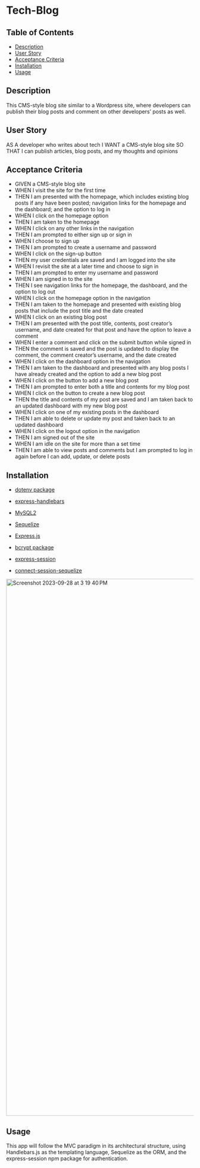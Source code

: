 # Tech-Blog


## Table of Contents
- [Description](#description)
- [User Story](#user-story)
- [Acceptance Criteria](#acceptance-criteria)
- [Installation](#installation)
- [Usage](#usage)


## Description

This CMS-style blog site similar to a Wordpress site, where developers can publish their blog posts and comment on other developers’ posts as well.

## User Story

AS A developer who writes about tech
I WANT a CMS-style blog site
SO THAT I can publish articles, blog posts, and my thoughts and opinions

## Acceptance Criteria

- GIVEN a CMS-style blog site
- WHEN I visit the site for the first time
- THEN I am presented with the homepage, which includes existing blog posts if any have been posted; navigation links for the homepage and the dashboard; and the option to log in
- WHEN I click on the homepage option
- THEN I am taken to the homepage
- WHEN I click on any other links in the navigation
- THEN I am prompted to either sign up or sign in
- WHEN I choose to sign up
- THEN I am prompted to create a username and password
- WHEN I click on the sign-up button
- THEN my user credentials are saved and I am logged into the site
- WHEN I revisit the site at a later time and choose to sign in
- THEN I am prompted to enter my username and password
- WHEN I am signed in to the site
- THEN I see navigation links for the homepage, the dashboard, and the option to log out
- WHEN I click on the homepage option in the navigation
- THEN I am taken to the homepage and presented with existing blog posts that include the post title and the date created
- WHEN I click on an existing blog post
- THEN I am presented with the post title, contents, post creator’s username, and date created for that post and have the option to leave a comment
- WHEN I enter a comment and click on the submit button while signed in
- THEN the comment is saved and the post is updated to display the comment, the comment creator’s username, and the date created
- WHEN I click on the dashboard option in the navigation
- THEN I am taken to the dashboard and presented with any blog posts I have already created and the option to add a new blog post
- WHEN I click on the button to add a new blog post
- THEN I am prompted to enter both a title and contents for my blog post
- WHEN I click on the button to create a new blog post
- THEN the title and contents of my post are saved and I am taken back to an updated dashboard with my new blog post
- WHEN I click on one of my existing posts in the dashboard
- THEN I am able to delete or update my post and taken back to an updated dashboard
- WHEN I click on the logout option in the navigation
- THEN I am signed out of the site
- WHEN I am idle on the site for more than a set time
- THEN I am able to view posts and comments but I am prompted to log in again before I can add, update, or delete posts

## Installation

- [dotenv package](https://www.npmjs.com/package/dotenv) 

- [express-handlebars](https://www.npmjs.com/package/express-handlebars)

- [MySQL2](https://www.npmjs.com/package/mysql2)

- [Sequelize](https://www.npmjs.com/package/sequelize)

- [Express.js](https://www.npmjs.com/package/express)

- [bcrypt package](https://www.npmjs.com/package/bcrypt)  

- [express-session](https://www.npmjs.com/package/express-session)  

- [connect-session-sequelize](https://www.npmjs.com/package/connect-session-sequelize)

<img width="1440" alt="Screenshot 2023-09-28 at 3 19 40 PM" src="https://github.com/eissamonet/Tech-Blog/assets/133728858/55ee4e97-66b8-4756-8c92-fae3df246de5">




## Usage

This app will follow the MVC paradigm in its architectural structure, using Handlebars.js as the templating language, Sequelize as the ORM, and the express-session npm package for authentication.
